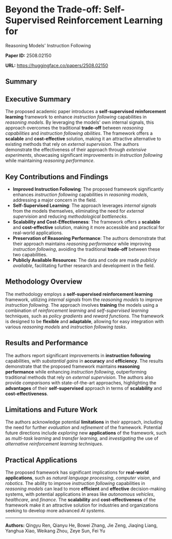 # Beyond the Trade-off: Self-Supervised Reinforcement Learning for
  Reasoning Models' Instruction Following

**Paper ID:** 2508.02150

**URL:** https://huggingface.co/papers/2508.02150

## Summary

## Executive Summary
The proposed academic paper introduces a **self-supervised reinforcement learning** framework to enhance *instruction following* capabilities in *reasoning models*. By leveraging the models' own internal signals, this approach overcomes the traditional **trade-off** between *reasoning capabilities* and *instruction following abilities*. The framework offers a **scalable** and **cost-effective** solution, making it an attractive alternative to existing methods that rely on *external supervision*. The authors demonstrate the effectiveness of their approach through *extensive experiments*, showcasing significant improvements in *instruction following* while maintaining *reasoning performance*.

## Key Contributions and Findings
* **Improved Instruction Following**: The proposed framework significantly enhances *instruction following* capabilities in *reasoning models*, addressing a major concern in the field.
* **Self-Supervised Learning**: The approach leverages *internal signals* from the models themselves, eliminating the need for *external supervision* and reducing *methodological bottlenecks*.
* **Scalability and Cost-Effectiveness**: The framework offers a **scalable** and **cost-effective** solution, making it more accessible and practical for real-world applications.
* **Preservation of Reasoning Performance**: The authors demonstrate that their approach maintains *reasoning performance* while improving *instruction following*, avoiding the traditional **trade-off** between these two capabilities.
* **Publicly Available Resources**: The data and code are made *publicly available*, facilitating further research and development in the field.

## Methodology Overview
The methodology employs a **self-supervised reinforcement learning** framework, utilizing *internal signals* from the *reasoning models* to improve *instruction following*. The approach involves **training** the models using a combination of *reinforcement learning* and *self-supervised learning* techniques, such as *policy gradients* and *reward functions*. The framework is designed to be **flexible** and **adaptable**, allowing for easy integration with various *reasoning models* and *instruction following tasks*.

## Results and Performance
The authors report significant improvements in **instruction following** capabilities, with *substantial gains* in **accuracy** and **efficiency**. The results demonstrate that the proposed framework maintains **reasoning performance** while enhancing *instruction following*, outperforming traditional methods that rely on *external supervision*. The authors also provide *comparisons* with state-of-the-art approaches, highlighting the **advantages** of their **self-supervised** approach in terms of **scalability** and **cost-effectiveness**.

## Limitations and Future Work
The authors acknowledge potential **limitations** in their approach, including the need for further *evaluation* and *refinement* of the framework. Potential future directions include *exploring* new **applications** of the framework, such as *multi-task learning* and *transfer learning*, and *investigating* the use of *alternative reinforcement learning techniques*.

## Practical Applications
The proposed framework has significant implications for **real-world applications**, such as *natural language processing*, *computer vision*, and *robotics*. The ability to improve *instruction following* capabilities in *reasoning models* can lead to more **efficient** and **effective** decision-making systems, with potential applications in areas like *autonomous vehicles*, *healthcare*, and *finance*. The **scalability** and **cost-effectiveness** of the framework make it an attractive solution for industries and organizations seeking to develop more advanced *AI systems*.

---

**Authors:** Qingyu Ren, Qianyu He, Bowei Zhang, Jie Zeng, Jiaqing Liang, Yanghua Xiao, Weikang Zhou, Zeye Sun, Fei Yu
